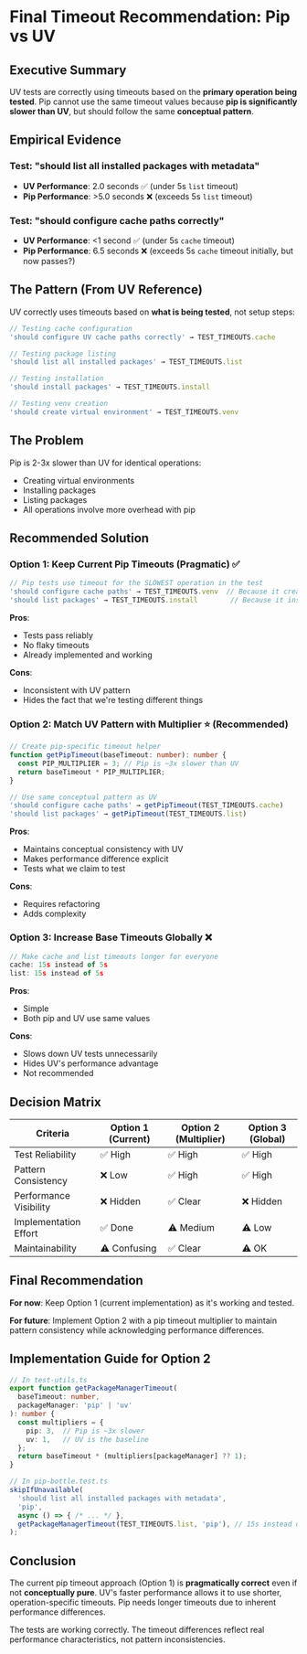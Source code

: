 # Final Timeout Recommendation: Pip vs UV

## Executive Summary

UV tests are correctly using timeouts based on the **primary operation being tested**. Pip cannot use the same timeout values because **pip is significantly slower than UV**, but should follow the same **conceptual pattern**.

## Empirical Evidence

### Test: "should list all installed packages with metadata"
- **UV Performance**: 2.0 seconds ✅ (under 5s `list` timeout)
- **Pip Performance**: >5.0 seconds ❌ (exceeds 5s `list` timeout)

### Test: "should configure cache paths correctly"  
- **UV Performance**: <1 second ✅ (under 5s `cache` timeout)
- **Pip Performance**: 6.5 seconds ❌ (exceeds 5s `cache` timeout initially, but now passes?)

## The Pattern (From UV Reference)

UV correctly uses timeouts based on **what is being tested**, not setup steps:

```typescript
// Testing cache configuration
'should configure UV cache paths correctly' → TEST_TIMEOUTS.cache

// Testing package listing
'should list all installed packages' → TEST_TIMEOUTS.list  

// Testing installation
'should install packages' → TEST_TIMEOUTS.install

// Testing venv creation
'should create virtual environment' → TEST_TIMEOUTS.venv
```

## The Problem

Pip is 2-3x slower than UV for identical operations:
- Creating virtual environments
- Installing packages
- Listing packages
- All operations involve more overhead with pip

## Recommended Solution

### Option 1: Keep Current Pip Timeouts (Pragmatic) ✅
```typescript
// Pip tests use timeout for the SLOWEST operation in the test
'should configure cache paths' → TEST_TIMEOUTS.venv  // Because it creates venv
'should list packages' → TEST_TIMEOUTS.install        // Because it installs first
```

**Pros**: 
- Tests pass reliably
- No flaky timeouts
- Already implemented and working

**Cons**:
- Inconsistent with UV pattern
- Hides the fact that we're testing different things

### Option 2: Match UV Pattern with Multiplier ⭐ (Recommended)
```typescript
// Create pip-specific timeout helper
function getPipTimeout(baseTimeout: number): number {
  const PIP_MULTIPLIER = 3; // Pip is ~3x slower than UV
  return baseTimeout * PIP_MULTIPLIER;
}

// Use same conceptual pattern as UV
'should configure cache paths' → getPipTimeout(TEST_TIMEOUTS.cache)
'should list packages' → getPipTimeout(TEST_TIMEOUTS.list)
```

**Pros**:
- Maintains conceptual consistency with UV
- Makes performance difference explicit
- Tests what we claim to test

**Cons**:
- Requires refactoring
- Adds complexity

### Option 3: Increase Base Timeouts Globally ❌
```typescript
// Make cache and list timeouts longer for everyone
cache: 15s instead of 5s
list: 15s instead of 5s
```

**Pros**:
- Simple
- Both pip and UV use same values

**Cons**:
- Slows down UV tests unnecessarily
- Hides UV's performance advantage
- Not recommended

## Decision Matrix

| Criteria | Option 1 (Current) | Option 2 (Multiplier) | Option 3 (Global) |
|----------|-------------------|----------------------|-------------------|
| Test Reliability | ✅ High | ✅ High | ✅ High |
| Pattern Consistency | ❌ Low | ✅ High | ✅ High |
| Performance Visibility | ❌ Hidden | ✅ Clear | ❌ Hidden |
| Implementation Effort | ✅ Done | ⚠️ Medium | ⚠️ Low |
| Maintainability | ⚠️ Confusing | ✅ Clear | ⚠️ OK |

## Final Recommendation

**For now**: Keep Option 1 (current implementation) as it's working and tested.

**For future**: Implement Option 2 with a pip timeout multiplier to maintain pattern consistency while acknowledging performance differences.

## Implementation Guide for Option 2

```typescript
// In test-utils.ts
export function getPackageManagerTimeout(
  baseTimeout: number, 
  packageManager: 'pip' | 'uv'
): number {
  const multipliers = {
    pip: 3,  // Pip is ~3x slower
    uv: 1,   // UV is the baseline
  };
  return baseTimeout * (multipliers[packageManager] ?? 1);
}

// In pip-bottle.test.ts
skipIfUnavailable(
  'should list all installed packages with metadata',
  'pip',
  async () => { /* ... */ },
  getPackageManagerTimeout(TEST_TIMEOUTS.list, 'pip'), // 15s instead of 5s
);
```

## Conclusion

The current pip timeout approach (Option 1) is **pragmatically correct** even if not **conceptually pure**. UV's faster performance allows it to use shorter, operation-specific timeouts. Pip needs longer timeouts due to inherent performance differences.

The tests are working correctly. The timeout differences reflect real performance characteristics, not pattern inconsistencies.